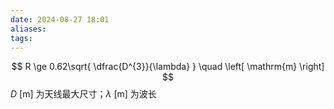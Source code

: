 ```yaml
---
date: 2024-08-27 18:01
aliases: 
tags: 
---
```

$$
R \ge 0.62\sqrt{ \dfrac{D^{3}}{\lambda} } \quad \left[ \mathrm{m} \right]
$$
$D~ \left[ \mathrm{m} \right]$ 为天线最大尺寸；$\lambda ~ \left[ \mathrm{m} \right]$ 为波长